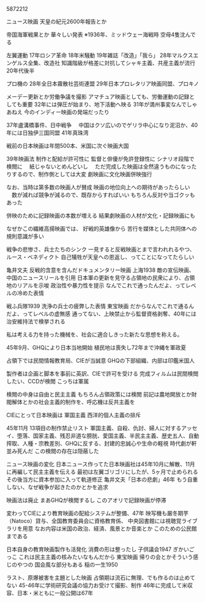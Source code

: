 5872212

ニュース映画
天皇の紀元2600年報告とか

帝国海軍戦果とか
華々しい発表
※1936年、ミッドウェー海戦時
空母4隻沈んでる

左翼運動
17年ロシア革命
18年米騒動
19年雑誌「改造」「我ら」
28年マルクスエンゲルス全集、改造社
知識階級が格差に対抗してシャキ主義、共産主義が流行
20年代後半

プロ機の
28年全日本霧散社芸術連盟
29年日本プロレタリア映画同盟、プロキノ

メーデー更新とか労働争議を撮影
アマチュア映画としても、労働運動の記録としても重要
32年には弾圧が始まり、地下活動へ映る
31年が満州事変なんでしゃあねえ
今のインディー映画の発端だったり

37年盧溝橋事件、日中戦争
　中国はクソ広いのでゲリラ中心になり泥沼か、40年には日独伊三国同盟
41年真珠湾

戦前の日本映画は年間500本、米国に次ぐ映画大国

39年映画法
制作と配給が許可性に
監督と俳優が免許登録性に
シナリオ段階で検閲に
　紙じゃないとめんどいし
　ただ完成した映画は全然違うものになったりするので、制作側としては大変
劇映画に文化映画併映強行

なお、当時は第多数の映画人が賛成
映画の地位向上への期待があったらしい
　数が減れば競争が減るので、既存からすればいい
もちろん反対や当ゴクッもあった

併映のために記録映画の本数が増える
結果劇映画の人材が文化・記録映画にも


なぜかこの繊維高揚映画では、
好戦的英雄像から
苦行を媒体とした共同体への規則意識が多い

戦争の悲惨さ、兵士たちのシンク
一見すると反戦映画とまで言われれるやつ、ルース・ベネディクト
自己犠牲が天皇への恩返し、ってことになってたらしい

亀井文夫
反戦的含意を含んだドキュメンタリー映画
上海1938
敵の宣伝映画、中国のニュースリールを引用
日本軍の更新を見守る占領地の民衆により、占領地のリアルを示唆
政治性や暴力性を提示
なんでこれで通ったんだよ、ってレベルの冷めた表情

戦ふ兵隊1939
洗浄の兵士の疲弊した表情
東宝映画
だからなんでこれで通るんだよ、ってレベルの虚無感
通ってない、上映禁止から監督資格剥奪、40年には治安維持法で検挙される

私は考える力を持った機械を、社会に適合しきった新たな思想を称える。

45年9月、GHQにより日本当地開始
植民地は喪失し72年まで沖縄を軍政夏

占領下では民間情報教育局、CIEが当誠意
GHQの下部組織、内部は印鑑米国人

製作者は企画と脚本を事前に英訳、CIEで許可を受ける
完成フィルムは民間検閲したい、CCDが検閲
こっちは軍属

検閲の中身は自由と民主主義
もちろん占領政策には検閲
前記は農地開放とか財閥解体とかの社会主義的制作を、呼応機は反共主義を

CIEにとって日本映画は
軍国主義
西洋的個人主義の排斥

45年11月
13項目の制作禁止リスト
軍国主義、自殺、仇討、婦人に対するアッセイ、堕落、国家主義、残忍非道な膀胱、愛国主義、半民主主義、歴史五人、自動搾取、人種・宗教差別、GHQに反する、封建的忠誠心や生命の軽視
時代劇が軒並み死んだ
この検閲の存在は隠蔽した

ニュース映画の変化
日本ニュース作ってた日本映画社は45年10月に解散、11月に再編して民主主義を伝える
最初は左翼ゴリゴリにしたが、5ヶ月で止められる
その後当方に資本参加に入って軌道修正
亀井文夫「日本の悲劇」46年
もう自重しない、なぜ戦争が起きたのかとかを追求

映画法は廃止
まあGHQが検閲するし
このアオリで記録映画が停滞

変わってCIEにより教育映画の配給システムが整備、47年
映写機も厳冬期芋（Natoco）貸与、全国教育委員会に資格教育係、
中央図書館には視聴覚ライブラリを用意
なお内容は米国の政治、経済、風景とか音楽とか
このための公民館まである

日本自身の教育映画製作も活発化
消費の形は整ったし
子供議会1947
ぎかいごっこ
これは民主主義の核みたいなもんだから
東宝映画
帰りの会とかそういう感じのやつの
国会風な部分もある
稲の一生1950

ラスト、原爆被害を主題とした映画
占領期は流石に無理、でも作るのは止めてない
45-46年に学術研究会議の協力お受けて撮影、制作
46年に完成して米収容、日本・米ともに一般公開は67年
